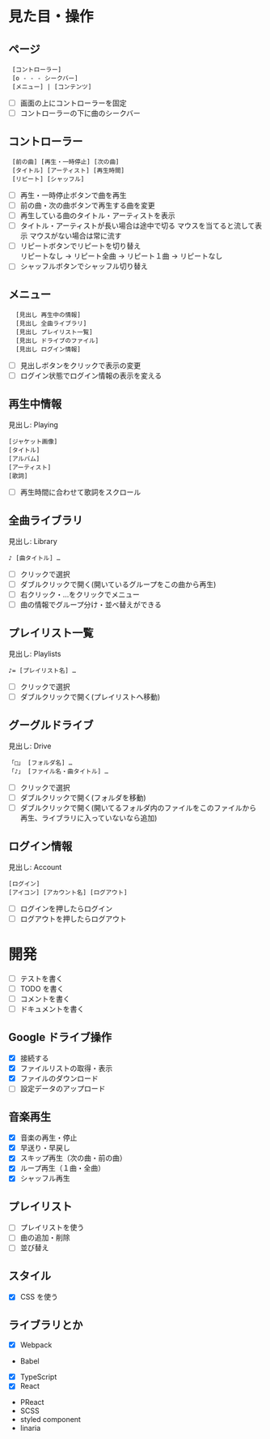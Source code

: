 # 見た目・操作

## ページ

     [コントローラー]
     [o - - - シークバー]
     [メニュー] | [コンテンツ]

- [ ] 画面の上にコントローラーを固定
- [ ] コントローラーの下に曲のシークバー

## コントローラー

     [前の曲] [再生・一時停止] [次の曲]
     [タイトル] [アーティスト] [再生時間]
     [リピート] [シャッフル]

- [ ] 再生・一時停止ボタンで曲を再生
- [ ] 前の曲・次の曲ボタンで再生する曲を変更
- [ ] 再生している曲のタイトル・アーティストを表示
- [ ] タイトル・アーティストが長い場合は途中で切る
      マウスを当てると流して表示
      マウスがない場合は常に流す
- [ ] リピートボタンでリピートを切り替え  
       リピートなし → リピート全曲 → リピート１曲 → リピートなし
- [ ] シャッフルボタンでシャッフル切り替え

## メニュー

      [見出し 再生中の情報]
      [見出し 全曲ライブラリ]
      [見出し プレイリスト一覧]
      [見出し ドライブのファイル]
      [見出し ログイン情報]

- [ ] 見出しボタンをクリックで表示の変更
- [ ] ログイン状態でログイン情報の表示を変える

## 再生中情報

見出し: Playing

    [ジャケット画像]
    [タイトル]
    [アルバム]
    [アーティスト]
    [歌詞]

- [ ] 再生時間に合わせて歌詞をスクロール

## 全曲ライブラリ

見出し: Library

    ♪ [曲タイトル] …

- [ ] クリックで選択
- [ ] ダブルクリックで開く(開いているグループをこの曲から再生)
- [ ] 右クリック・…をクリックでメニュー
- [ ] 曲の情報でグループ分け・並べ替えができる

## プレイリスト一覧

見出し: Playlists

    ♪= [プレイリスト名] …

- [ ] クリックで選択
- [ ] ダブルクリックで開く(プレイリストへ移動)

## グーグルドライブ

見出し: Drive

    「□」 [フォルダ名] …
    「♪」 [ファイル名・曲タイトル] …

- [ ] クリックで選択
- [ ] ダブルクリックで開く(フォルダを移動)
- [ ] ダブルクリックで開く(開いてるフォルダ内のファイルをこのファイルから再生、ライブラリに入っていないなら追加)

## ログイン情報

見出し: Account

    [ログイン]
    [アイコン] [アカウント名] [ログアウト]

- [ ] ログインを押したらログイン
- [ ] ログアウトを押したらログアウト

# 開発

- [ ] テストを書く
- [ ] TODO を書く
- [ ] コメントを書く
- [ ] ドキュメントを書く

## Google ドライブ操作

- [x] 接続する
- [x] ファイルリストの取得・表示
- [x] ファイルのダウンロード
- [ ] 設定データのアップロード

## 音楽再生

- [x] 音楽の再生・停止
- [x] 早送り・早戻し
- [x] スキップ再生（次の曲・前の曲）
- [x] ループ再生（１曲・全曲）
- [x] シャッフル再生

## プレイリスト

- [ ] プレイリストを使う
- [ ] 曲の追加・削除
- [ ] 並び替え

## スタイル

- [x] CSS を使う

## ライブラリとか

- [x] Webpack
- Babel
- [x] TypeScript
- [x] React
- PReact
- SCSS
- styled component
- linaria
